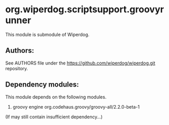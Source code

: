 org.wiperdog.scriptsupport.groovyrunner
=======================================
This module is submodule of Wiperdog.

Authors:
--------
 See AUTHORS file under the https://github.com/wiperdog/wiperdog.git repository.

Dependency modules:
--------
This module depends on the following modules.

1. groovy engine  org.codehaus.groovy/groovy-all/2.2.0-beta-1

(If may still contain insufficient dependency...)
